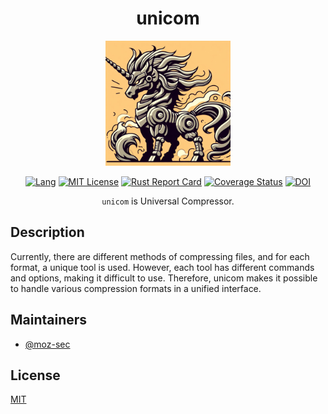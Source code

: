 <div align="center">

# unicom

<img src="https://github.com/moz-sec/unicom/blob/main/img/unicorn.png" width="200">

[![Lang](https://img.shields.io/badge/Rust-1.77+-blue.svg?logo=rust)](https://www.rust-lang.org/)
[![MIT License](https://img.shields.io/badge/License-MIT-green.svg)](https://choosealicense.com/licenses/mit/)
[![Rust Report Card](https://rust-reportcard.xuri.me/badge/github.com/moz-sec/unicom)](https://rust-reportcard.xuri.me/report/github.com/moz-sec/unicom)
[![Coverage Status](https://coveralls.io/repos/github/moz-sec/unicom/badge.svg?branch=main)](https://coveralls.io/github/moz-sec/unicom?branch=main)
[![DOI](https://zenodo.org/badge/DOI/10.5281/zenodo.11090375.svg)](https://doi.org/10.5281/zenodo.11090375)

`unicom` is Universal Compressor.

</div>

## Description

Currently, there are different methods of compressing files, and for each format, a unique tool is used.
However, each tool has different commands and options, making it difficult to use.
Therefore, unicom makes it possible to handle various compression formats in a unified interface.

## Maintainers

- [@moz-sec](https://github.com/moz-sec)

## License

[MIT](https://github.com/moz-sec/unicom/blob/main/LICENSE)
